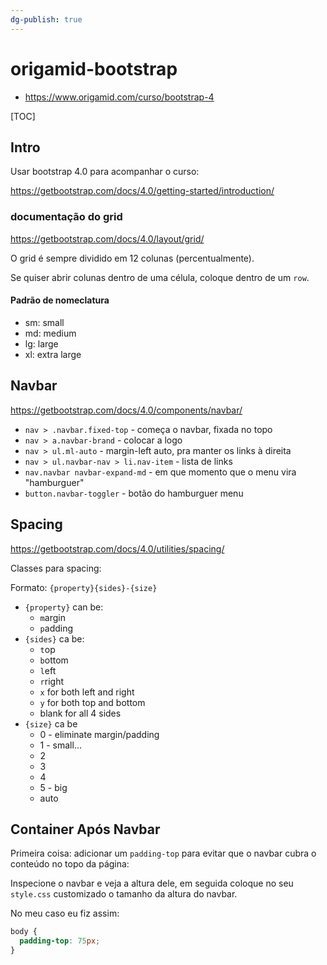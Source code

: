 ```yaml
---
dg-publish: true
---
```

# origamid-bootstrap

- <https://www.origamid.com/curso/bootstrap-4>

[TOC]

## Intro

Usar bootstrap 4.0 para acompanhar o curso:

<https://getbootstrap.com/docs/4.0/getting-started/introduction/>


### documentação do grid

<https://getbootstrap.com/docs/4.0/layout/grid/>

O grid é sempre dividido em 12 colunas (percentualmente).

Se quiser abrir colunas dentro de uma célula, coloque dentro de um `row`.

#### Padrão de nomeclatura

- sm: small
- md: medium
- lg: large
- xl: extra large


## Navbar

<https://getbootstrap.com/docs/4.0/components/navbar/>

- `nav > .navbar.fixed-top` - começa o navbar, fixada no topo
- `nav > a.navbar-brand` - colocar a logo
- `nav > ul.ml-auto` - margin-left auto, pra manter os links à direita
- `nav > ul.navbar-nav > li.nav-item` - lista de links
- `nav.navbar navbar-expand-md` - em que momento que o menu vira "hamburguer"
- `button.navbar-toggler` - botão do hamburguer menu


## Spacing

<https://getbootstrap.com/docs/4.0/utilities/spacing/>

Classes para spacing:

Formato: `{property}{sides}-{size}`

- `{property}` can be:
    - `m`argin
    - `p`adding
- `{sides}` ca be:
    - `t`op
    - `b`ottom
    - `l`eft
    - `r`right
    - `x` for both left and right
    - `y` for both top and bottom
    - blank for all 4 sides
- `{size}` ca be
    - 0 - eliminate margin/padding
    - 1 - small...
    - 2
    - 3
    - 4
    - 5 - big
    - auto

## Container Após Navbar

Primeira coisa: adicionar um `padding-top` para evitar que o navbar cubra o  conteúdo no topo da página:

Inspecione o navbar e veja a altura dele, em seguida coloque no seu `style.css` customizado o tamanho da altura do navbar.

No meu caso eu fiz assim:
```css
body {
  padding-top: 75px;
}
```